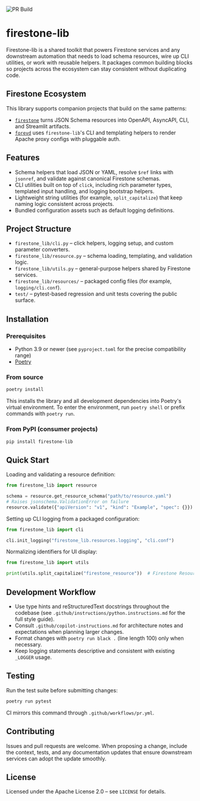 ![PR Build](https://github.com/ebourgeois/firestone-lib/actions/workflows/pr.yml/badge.svg)

# firestone-lib

Firestone-lib is a shared toolkit that powers Firestone services and any downstream automation that needs to load schema resources, wire up CLI utilities, or work with reusable helpers. It packages common building blocks so projects across the ecosystem can stay consistent without duplicating code.

## Firestone Ecosystem

This library supports companion projects that build on the same patterns:

- [`firestone`](https://github.com/firestoned/firestone) turns JSON Schema resources into OpenAPI, AsyncAPI, CLI, and Streamlit artifacts.
- [`forevd`](https://github.com/firestoned/forevd) uses `firestone-lib`'s CLI and templating helpers to render Apache proxy configs with pluggable auth.

## Features
- Schema helpers that load JSON or YAML, resolve `$ref` links with `jsonref`, and validate against canonical Firestone schemas.
- CLI utilities built on top of `click`, including rich parameter types, templated input handling, and logging bootstrap helpers.
- Lightweight string utilities (for example, `split_capitalize`) that keep naming logic consistent across projects.
- Bundled configuration assets such as default logging definitions.

## Project Structure
- `firestone_lib/cli.py` – click helpers, logging setup, and custom parameter converters.
- `firestone_lib/resource.py` – schema loading, templating, and validation logic.
- `firestone_lib/utils.py` – general-purpose helpers shared by Firestone services.
- `firestone_lib/resources/` – packaged config files (for example, `logging/cli.conf`).
- `test/` – pytest-based regression and unit tests covering the public surface.

## Installation

### Prerequisites
- Python 3.9 or newer (see `pyproject.toml` for the precise compatibility range)
- [Poetry](https://python-poetry.org/docs/#installation)

### From source
```bash
poetry install
```

This installs the library and all development dependencies into Poetry's virtual environment. To enter the environment, run `poetry shell` or prefix commands with `poetry run`.

### From PyPI (consumer projects)
```bash
pip install firestone-lib
```

## Quick Start
Loading and validating a resource definition:

```python
from firestone_lib import resource

schema = resource.get_resource_schema("path/to/resource.yaml")
# Raises jsonschema.ValidationError on failure
resource.validate({"apiVersion": "v1", "kind": "Example", "spec": {}})
```

Setting up CLI logging from a packaged configuration:

```python
from firestone_lib import cli

cli.init_logging("firestone_lib.resources.logging", "cli.conf")
```

Normalizing identifiers for UI display:

```python
from firestone_lib import utils

print(utils.split_capitalize("firestone_resource"))  # Firestone Resource
```

## Development Workflow
- Use type hints and reStructuredText docstrings throughout the codebase (see `.github/instructions/python.instructions.md` for the full style guide).
- Consult `.github/copilot-instructions.md` for architecture notes and expectations when planning larger changes.
- Format changes with `poetry run black .` (line length 100) only when necessary.
- Keep logging statements descriptive and consistent with existing `_LOGGER` usage.

## Testing

Run the test suite before submitting changes:

```bash
poetry run pytest
```

CI mirrors this command through `.github/workflows/pr.yml`.

## Contributing

Issues and pull requests are welcome. When proposing a change, include the context, tests, and any documentation updates that ensure downstream services can adopt the update smoothly.

## License

Licensed under the Apache License 2.0 – see `LICENSE` for details.
